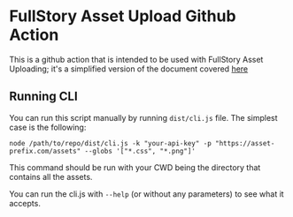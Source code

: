 # FullStory Asset Upload Github Action

This is a github action that is intended to be used with FullStory Asset Uploading; it's a simplified version of the document covered [here](https://help.fullstory.com/hc/en-us/articles/4404129191575-Asset-Uploading-for-Web)

## Running CLI

You can run this script manually by running `dist/cli.js` file. The simplest case is the following:

`node /path/to/repo/dist/cli.js -k "your-api-key" -p "https://asset-prefix.com/assets" --globs '["*.css", "*.png"]'`

This command should be run with your CWD being the directory that contains all the assets.

You can run the cli.js with `--help` (or without any parameters) to see what it accepts.

